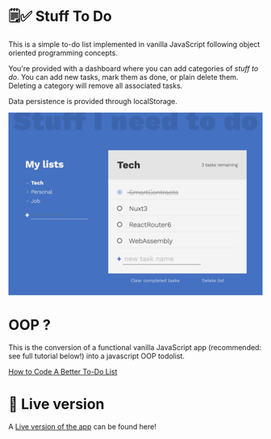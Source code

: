 #  🗒✅ Stuff To Do

This is a simple to-do list implemented in vanilla JavaScript following object oriented programming concepts.

You're provided with a dashboard where you can add categories of _stuff to do_. You can add new tasks, mark them as done, or plain delete them. Deleting a category will remove all associated tasks.

 Data persistence is provided through localStorage.
 
 ![Stuff to do](https://raw.githubusercontent.com/MyElectricSheep/OOP-JS-To-Do-List/main/stuff-to-do-screenshot.png)

# OOP ?

This is the conversion of a functional vanilla JavaScript app (recommended: see full tutorial below!) into a javascript OOP todolist.

[How to Code A Better To-Do List](https://www.youtube.com/watch?v=W7FaYfuwu70)


# 🚀 Live version

A [Live version of the app](https://stufftodo.vercel.app/) can be found here!
